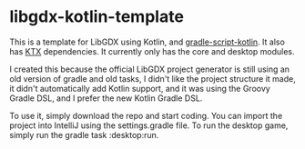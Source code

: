 # libgdx-kotlin-template

This is a template for LibGDX using Kotlin,  and [gradle-script-kotlin](https://github.com/gradle/gradle-script-kotlin).
It also has [KTX](https://github.com/libktx/ktx) dependencies. It currently only has the core and desktop modules. 

I created this because the official LibGDX project generator is still using an old version of gradle and old tasks, 
I didn't like the project structure it made, it didn't automatically add Kotlin support, and it was using the Groovy Gradle DSL, and I prefer the new Kotlin Gradle DSL.

To use it, simply download the repo and start coding. You can import the project into IntelliJ using the settings.gradle file. To run the desktop game, simply run the gradle task :desktop:run.
